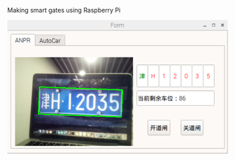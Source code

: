 Making smart gates using Raspberry Pi

![image](https://github.com/MarkFcx/ANPR_China/blob/master/ANPR/2019-05-22-033732_598X362_scrot.png)